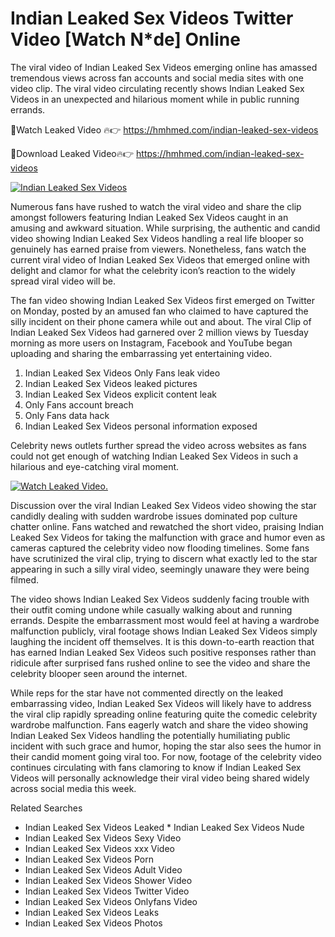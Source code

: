 ﻿# Indian Leaked Sex Videos Twitter Video [Watch N*de] Online

The viral video of ﻿Indian Leaked Sex Videos emerging online has amassed tremendous views across fan accounts and social media sites with one video clip. The viral video circulating recently shows ﻿Indian Leaked Sex Videos in an unexpected and hilarious moment while in public running errands. 

🔴Watch Leaked Video 🔥👉  https://hmhmed.com/indian-leaked-sex-videos 

🔴Download Leaked Video🔥👉  https://hmhmed.com/indian-leaked-sex-videos 

[![Indian Leaked Sex Videos](https://i.imgur.com/dJHk4Zq.gif)](https://hmhmed.com/indian-leaked-sex-videos)

Numerous fans have rushed to watch the viral video and share the clip amongst followers featuring ﻿Indian Leaked Sex Videos caught in an amusing and awkward situation. While surprising, the authentic and candid video showing ﻿Indian Leaked Sex Videos handling a real life blooper so genuinely has earned praise from viewers. Nonetheless, fans watch the current viral video of ﻿Indian Leaked Sex Videos that emerged online with delight and clamor for what the celebrity icon’s reaction to the widely spread viral video will be.

The fan video showing ﻿Indian Leaked Sex Videos first emerged on Twitter on Monday, posted by an amused fan who claimed to have captured the silly incident on their phone camera while out and about. The viral Clip of ﻿Indian Leaked Sex Videos had garnered over 2 million views by Tuesday morning as more users on Instagram, Facebook and YouTube began uploading and sharing the embarrassing yet entertaining video. 

1. ﻿Indian Leaked Sex Videos Only Fans leak video
2. ﻿Indian Leaked Sex Videos leaked pictures
3. ﻿Indian Leaked Sex Videos explicit content leak
4. Only Fans account breach
5. Only Fans data hack
6. ﻿Indian Leaked Sex Videos personal information exposed

Celebrity news outlets further spread the video across websites as fans could not get enough of watching ﻿Indian Leaked Sex Videos in such a hilarious and eye-catching viral moment. 

[![Watch Leaked Video.](https://miro.medium.com/v2/resize:fit:828/format:webp/1*cilzJN44JGOrTw9NJCrNHA.gif "Watch Leaked Video")](https://hmhmed.com/indian-leaked-sex-videos)

Discussion over the viral ﻿Indian Leaked Sex Videos video showing the star candidly dealing with sudden wardrobe issues dominated pop culture chatter online. Fans watched and rewatched the short video, praising ﻿Indian Leaked Sex Videos for taking the malfunction with grace and humor even as cameras captured the celebrity video now flooding timelines. Some fans have scrutinized the viral clip, trying to discern what exactly led to the star appearing in such a silly viral video, seemingly unaware they were being filmed.

The video shows ﻿Indian Leaked Sex Videos suddenly facing trouble with their outfit coming undone while casually walking about and running errands. Despite the embarrassment most would feel at having a wardrobe malfunction publicly, viral footage shows ﻿Indian Leaked Sex Videos simply laughing the incident off themselves. It is this down-to-earth reaction that has earned ﻿Indian Leaked Sex Videos such positive responses rather than ridicule after surprised fans rushed online to see the video and share the celebrity blooper seen around the internet.  

While reps for the star have not commented directly on the leaked embarrassing video, ﻿Indian Leaked Sex Videos will likely have to address the viral clip rapidly spreading online featuring quite the comedic celebrity wardrobe malfunction. Fans eagerly watch and share the video showing ﻿Indian Leaked Sex Videos handling the potentially humiliating public incident with such grace and humor, hoping the star also sees the humor in their candid moment going viral too. For now, footage of the celebrity video continues circulating with fans clamoring to know if ﻿Indian Leaked Sex Videos will personally acknowledge their viral video being shared widely across social media this week.

Related Searches
* ﻿Indian Leaked Sex Videos Leaked
﻿* Indian Leaked Sex Videos Nude
* ﻿Indian Leaked Sex Videos Sexy Video
* ﻿Indian Leaked Sex Videos xxx Video
* ﻿Indian Leaked Sex Videos Porn
* ﻿Indian Leaked Sex Videos Adult Video
* ﻿Indian Leaked Sex Videos Shower Video
* ﻿Indian Leaked Sex Videos Twitter Video
* ﻿Indian Leaked Sex Videos Onlyfans Video
* ﻿Indian Leaked Sex Videos Leaks
* ﻿Indian Leaked Sex Videos Photos
